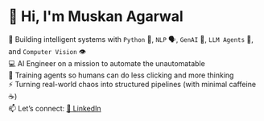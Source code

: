 # 👋 Hi, I'm Muskan Agarwal

🚀 Building intelligent systems with `Python` 🐍, `NLP` 🗣️, `GenAI` 🤖, `LLM Agents` 🧠, and `Computer Vision` 👁️  
💻 AI Engineer on a mission to automate the unautomatable  
🧠 Training agents so humans can do less clicking and more thinking  
⚡ Turning real-world chaos into structured pipelines (with minimal caffeine ☕)  
📫 Let’s connect: [🔗 LinkedIn](https://www.linkedin.com/in/muskan-agarwal-io/)
